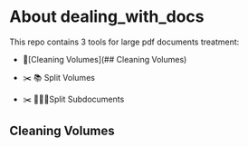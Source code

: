 # About dealing_with_docs

This repo contains 3 tools for large pdf documents treatment:

- 🧹[Cleaning Volumes](## Cleaning Volumes)

- ✂️ 📚 Split Volumes

- ✂️ 📃📃📃Split Subdocuments

## Cleaning Volumes